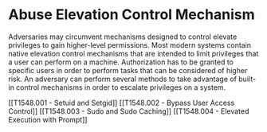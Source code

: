 # Abuse Elevation Control Mechanism

Adversaries may circumvent mechanisms designed to control elevate privileges to gain higher-level permissions. Most modern systems contain native elevation control mechanisms that are intended to limit privileges that a user can perform on a machine. Authorization has to be granted to specific users in order to perform tasks that can be considered of higher risk. An adversary can perform several methods to take advantage of built-in control mechanisms in order to escalate privileges on a system.

[[T1548.001 - Setuid and Setgid]]
[[T1548.002 - Bypass User Access Control]]
[[T1548.003 - Sudo and Sudo Caching]]
[[T1548.004 - Elevated Execution with Prompt]]